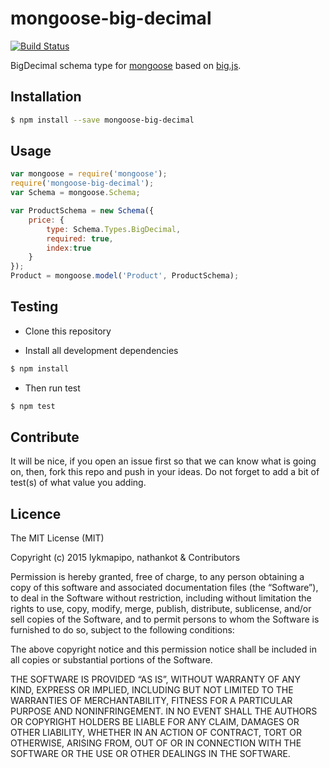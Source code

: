 mongoose-big-decimal
=====================

[![Build Status](https://travis-ci.org/lykmapipo/mongoose-big-decimal.svg?branch=master)](https://travis-ci.org/lykmapipo/mongoose-big-decimal)

BigDecimal schema type for [mongoose](https://github.com/Automattic/mongoose) based on [big.js](https://github.com/MikeMcl/big.js/).

## Installation
```sh
$ npm install --save mongoose-big-decimal
```

## Usage

```javascript
var mongoose = require('mongoose');
require('mongoose-big-decimal');
var Schema = mongoose.Schema;

var ProductSchema = new Schema({
    price: {
        type: Schema.Types.BigDecimal,
        required: true,
        index:true
    }
});
Product = mongoose.model('Product', ProductSchema);
```

## Testing
* Clone this repository

* Install all development dependencies
```sh
$ npm install
```

* Then run test
```sh
$ npm test
```

## Contribute
It will be nice, if you open an issue first so that we can know what is going on, then, fork this repo and push in your ideas. Do not forget to add a bit of test(s) of what value you adding.

## Licence
The MIT License (MIT)

Copyright (c) 2015 lykmapipo, nathankot & Contributors

Permission is hereby granted, free of charge, to any person obtaining a copy of this software and associated documentation files (the “Software”), to deal in the Software without restriction, including without limitation the rights to use, copy, modify, merge, publish, distribute, sublicense, and/or sell copies of the Software, and to permit persons to whom the Software is furnished to do so, subject to the following conditions:

The above copyright notice and this permission notice shall be included in all copies or substantial portions of the Software.

THE SOFTWARE IS PROVIDED “AS IS”, WITHOUT WARRANTY OF ANY KIND, EXPRESS OR IMPLIED, INCLUDING BUT NOT LIMITED TO THE WARRANTIES OF MERCHANTABILITY, FITNESS FOR A PARTICULAR PURPOSE AND NONINFRINGEMENT. IN NO EVENT SHALL THE AUTHORS OR COPYRIGHT HOLDERS BE LIABLE FOR ANY CLAIM, DAMAGES OR OTHER LIABILITY, WHETHER IN AN ACTION OF CONTRACT, TORT OR OTHERWISE, ARISING FROM, OUT OF OR IN CONNECTION WITH THE SOFTWARE OR THE USE OR OTHER DEALINGS IN THE SOFTWARE. 